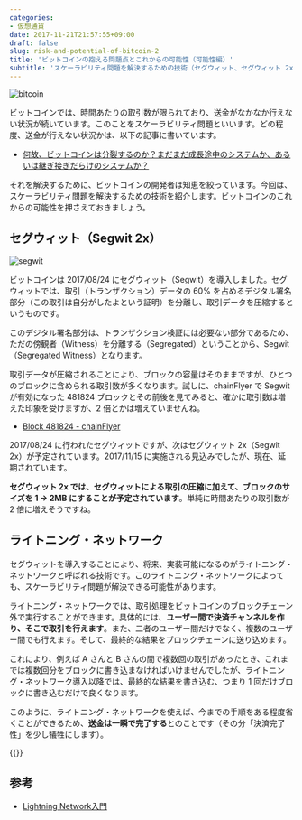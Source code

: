 ```yaml
---
categories:
- 仮想通貨
date: 2017-11-21T21:57:55+09:00
draft: false
slug: risk-and-potential-of-bitcoin-2
title: 'ビットコインの抱える問題点とこれからの可能性（可能性編）'
subtitle: 'スケーラビリティ問題を解決するための技術（セグウィット、セグウィット 2x、ライトニング・ネットワーク）を紹介します。'
---
```


<img src="/images/2017/11/bitcoin.svg" alt="bitcoin">

ビットコインでは、時間あたりの取引数が限られており、送金がなかなか行えない状況が続いています。このことをスケーラビリティ問題といいます。どの程度、送金が行えない状況かは、以下の記事に書いています。

- [何故、ビットコインは分裂するのか？まだまだ成長途中のシステムか、あるいは継ぎ接ぎだらけのシステムか？](/archives/reasons-of-bitcoin-fork/)

それを解決するために、ビットコインの開発者は知恵を絞っています。今回は、スケーラビリティ問題を解決するための技術を紹介します。ビットコインのこれからの可能性を押さえておきましょう。

## セグウィット（Segwit 2x）

<img src="/images/2017/11/segwit.svg" alt="segwit">

ビットコインは 2017/08/24 にセグウィット（Segwit）を導入しました。セグウィットでは、取引（トランザクション）データの 60% を占めるデジタル署名部分（この取引は自分がしたよという証明）を分離し、取引データを圧縮するというものです。

このデジタル署名部分は、トランザクション検証には必要ない部分であるため、ただの傍観者（Witness）を分離する（Segregated）ということから、Segwit（Segregated Witness）となります。

取引データが圧縮されることにより、ブロックの容量はそのままですが、ひとつのブロックに含められる取引数が多くなります。試しに、chainFlyer で Segwit が有効になった 481824 ブロックとその前後を見てみると、確かに取引数は増えた印象を受けますが、2 倍とかは増えていませんね。

- [Block 481824 - chainFlyer](https://chainflyer.bitflyer.jp/Block/Height/481824)

2017/08/24 に行われたセグウィットですが、次はセグウィット 2x（Segwit 2x）が予定されています。2017/11/15 に実施される見込みでしたが、現在、延期されています。

**セグウィット 2x では、セグウィットによる取引の圧縮に加えて、ブロックのサイズを 1 → 2MB にすることが予定されています**。単純に時間あたりの取引数が 2 倍に増えそうですね。

## ライトニング・ネットワーク

セグウィットを導入することにより、将来、実装可能になるのがライトニング・ネットワークと呼ばれる技術です。このライトニング・ネットワークによっても、スケーラビリティ問題が解決できる可能性があります。

ライトニング・ネットワークでは、取引処理をビットコインのブロックチェーン外で実行することができます。具体的には、**ユーザー間で決済チャンネルを作り、そこで取引を行えます**。また、二者のユーザー間だけでなく、複数のユーザー間でも行えます。そして、最終的な結果をブロックチェーンに送り込めます。

これにより、例えば A さんと B さんの間で複数回の取引があったとき、これまでは複数回分をブロックに書き込まなければいけませんでしたが、ライトニング・ネットワーク導入以降では、最終的な結果を書き込む、つまり 1 回だけブロックに書き込むだけで良くなります。

このように、ライトニング・ネットワークを使えば、今までの手順をある程度省くことができるため、**送金は一瞬で完了する**とのことです（その分「決済完了性」を少し犠牲にします）。

{{<cryptocurrency>}}

## 参考

- [Lightning Network入門](https://www.slideshare.net/takashimitsuta/lightning-network-82041404)
